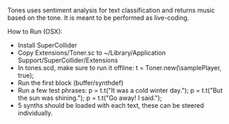 Tones uses sentiment analysis for text classification and returns music based on the tone.
It is meant to be performed as live-coding.


How to Run (OSX):

- Install SuperCollider
- Copy Extensions/Toner.sc to ~/Library/Application Support/SuperCollider/Extensions
- In tones.scd, make sure to run it offline: t = Toner.new(\samplePlayer, true);
- Run the first block (buffer/synthdef)
- Run a few test phrases:
p = t.t("It was a cold winter day.");
p = t.t("But the sun was shining.");
p = t.t("Go away! I said.");
- 5 synths should be loaded with each text, these can be steered individually.
